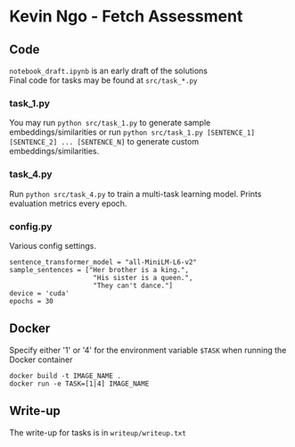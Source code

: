 # Kevin Ngo - Fetch Assessment
## Code
`notebook_draft.ipynb` is an early draft of the solutions <br/>
Final code for tasks may be found at `src/task_*.py`
### task_1.py
You may run `python src/task_1.py` to generate sample embeddings/similarities or run `python src/task_1.py [SENTENCE_1] [SENTENCE_2] ... [SENTENCE_N]` to generate custom embeddings/similarities.

### task_4.py
Run `python src/task_4.py` to train a multi-task learning model. Prints evaluation metrics every epoch.

### config.py
Various config settings.
```
sentence_transformer_model = "all-MiniLM-L6-v2"
sample_sentences = ["Her brother is a king.",
                     "His sister is a queen.",
                     "They can't dance."]
device = 'cuda'
epochs = 30
```

## Docker
Specify either '1' or '4' for the environment variable `$TASK` when running the Docker container
```
docker build -t IMAGE_NAME .
docker run -e TASK=[1|4] IMAGE_NAME
```

## Write-up
The write-up for tasks is in `writeup/writeup.txt`